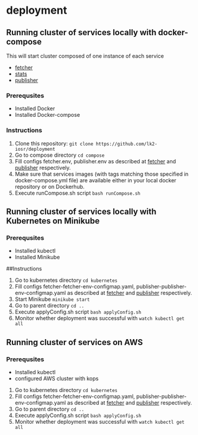 # deployment

## Running cluster of services locally with docker-compose
This will start cluster composed of one instance of each service
* [fetcher](https://github.com/lk2-iosr/fetcher)
* [stats](https://github.com/lk2-iosr/stats)
* [publisher](https://github.com/lk2-iosr/publisher)

### Prerequsites 
 * Installed Docker
 * Installed Docker-compose

### Instructions
1. Clone this repository: 
```git clone https://github.com/lk2-iosr/deployment```
2. Go to compose directory
```cd compose```
3. Fill configs fetcher.env, publisher.env as described at [fetcher](https://github.com/lk2-iosr/fetcher) and [publisher](https://github.com/lk2-iosr/publisher) respectively.
4. Make sure that services images (with tags matching those specified in docker-compose.yml file) are available either in your local docker repository or on Dockerhub. 
5. Execute runCompose.sh script 
```bash runCompose.sh```

## Running cluster of services locally with Kubernetes on Minikube

### Prerequsites 
 * Installed kubectl
 * Installed Minikube

 ##Instructions
 1. Go to kubernetes directory
 ```cd kubernetes```
 2. Fill configs fetcher-fetcher-env-configmap.yaml, publisher-publisher-env-configmap.yaml as described at [fetcher](https://github.com/lk2-iosr/fetcher) and [publisher](https://github.com/lk2-iosr/publisher) respectively.
 3. Start Minikube
 ```minikube start```
 4. Go to parent directory
 ```cd ..```
 5. Execute applyConfig.sh script
 ```bash applyConfig.sh```
 6. Monitor whether deployment was successful with
 ```watch kubectl get all```


## Running cluster of services on AWS

### Prerequsites 
 * Installed kubectl
 * configured AWS cluster with kops

 1. Go to kubernetes directory
 ```cd kubernetes```
 2. Fill configs fetcher-fetcher-env-configmap.yaml, publisher-publisher-env-configmap.yaml as described at [fetcher](https://github.com/lk2-iosr/fetcher) and [publisher](https://github.com/lk2-iosr/publisher) respectively.
 3. Go to parent directory
 ```cd ..```
 4. Execute applyConfig.sh script
 ```bash applyConfig.sh```
 5. Monitor whether deployment was successful with
 ```watch kubectl get all```

